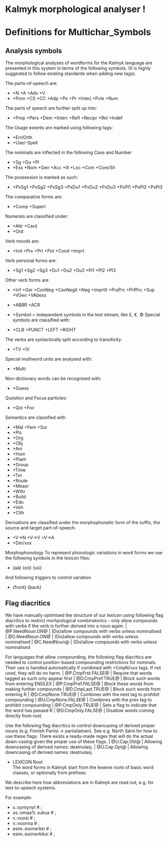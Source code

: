 
# Kalmyk morphological analyser                      !



 # Definitions for Multichar_Symbols

## Analysis symbols
The morphological analyses of wordforms for the Kalmyk
language are presented in this system in terms of the following symbols.
(It is highly suggested to follow existing standards when adding new tags).

The parts-of-speech are:

 * +N +A +Adv +V                                 
 *  +Pron +CS +CC +Adp +Po +Pr +Interj +Pcle +Num 

The parts of speech are further split up into:

 *  +Prop +Pers +Dem +Interr +Refl +Recipr +Rel +Indef 

The Usage extents are marked using following tags:

 *  +Err/Orth   
 *  +Use/-Spell 

The nominals are inflected in the following Case and Number

 * +Sg +Du +Pl 
 *  +Ess +Nom +Gen +Acc +Ill +Loc +Com +Com/Sh  

The possession is marked as such:

 *  +PxSg1 +PxSg2 +PxSg3 +PxDu1 +PxDu2 +PxDu3 +PxPl1 +PxPl2 +PxPl3  

The comparative forms are:

 * +Comp +Superl  

Numerals are classified under:

 * +Attr +Card  
 *  +Ord  

Verb moods are:

 * +Ind +Prs +Prt +Pot +Cond +Imprt  

Verb personal forms are:
 *  +Sg1 +Sg2 +Sg3 +Du1 +Du2 +Du3 +Pl1 +Pl2 +Pl3  

Other verb forms are

 * +Inf +Ger +ConNeg +ConNegII +Neg +ImprtII +PrsPrc +PrfPrc +Sup +VGen +VAbess  


 *  +ABBR +ACR  
 * +Symbol = independent symbols in the text stream, like £, €, ©
Special symbols are classified with:

 * +CLB +PUNCT +LEFT +RIGHT  

The verbs are syntactically split according to transitivity:

 * +TV +IV  

Special multiword units are analysed with:

 *  +Multi  

Non-dictionary words can be recognised with:
 *  +Guess  

Question and Focus particles:

 *  +Qst +Foc  


Semantics are classified with

 *  +Mal +Fem +Sur  
 *  +Plc  
 *  +Org 
 *  +Obj 
 *  +Ani 
 *  +Hum 
 *  +Plant 
 *  +Group 
 *  +Time  
 *  +Txt 
 *  +Route 
 *  +Measr  
 *  +Wthr 
 *  +Build  
 *  +Edu 
 *  +Veh 
 *  +Clth 


Derivations are classified under the morphophonetic form of the suffix, the
source and target part-of-speech.

 *  +V→N +V→V +V→A  
 *  +Der/xxx   


Morphophonology
To represent phonologic variations in word forms we use the following
symbols in the lexicon files:

 * {aä} {oö} {uü}  

And following triggers to control variation

 *  {front} {back}  

## Flag diacritics
We have manually optimised the structure of our lexicon using following
flag diacritics to restrict morhpological combinatorics - only allow compounds
with verbs if the verb is further derived into a noun again:
 |  @P.NeedNoun.ON@ | (Dis)allow compounds with verbs unless nominalised
 |  @D.NeedNoun.ON@ | (Dis)allow compounds with verbs unless nominalised
 |  @C.NeedNoun@ | (Dis)allow compounds with verbs unless nominalised

For languages that allow compounding, the following flag diacritics are needed
to control position-based compounding restrictions for nominals. Their use is
handled automatically if combined with +CmpN/xxx tags. If not used, they will
do no harm.
 |  @P.CmpFrst.FALSE@ | Require that words tagged as such only appear first
 |  @D.CmpPref.TRUE@ | Block such words from entering ENDLEX
 |  @P.CmpPref.FALSE@ | Block these words from making further compounds
 |  @D.CmpLast.TRUE@ | Block such words from entering R
 |  @D.CmpNone.TRUE@ | Combines with the next tag to prohibit compounding
 |  @U.CmpNone.FALSE@ | Combines with the prev tag to prohibit compounding
 |  @P.CmpOnly.TRUE@ | Sets a flag to indicate that the word has passed R
 |  @D.CmpOnly.FALSE@ | Disallow words coming directly from root.

Use the following flag diacritics to control downcasing of derived proper
nouns (e.g. Finnish Pariisi -> pariisilainen). See e.g. North Sámi for how to use
these flags. There exists a ready-made regex that will do the actual down-casing
given the proper use of these flags.
 |  @U.Cap.Obl@ | Allowing downcasing of derived names: deatnulasj.
 |  @U.Cap.Opt@ | Allowing downcasing of derived names: deatnulasj.

 * LEXICON Root   
The word forms in Kalmyk start from the lexeme roots of basic
word classes, or optionally from prefixes:





We describe here how abbreviations are in Kalmyk are read out, e.g.
for text-to-speech systems.

For example:

 * s.:syntynyt # ;  
 * os.:omaa% sukua # ;  
 * v.:vuosi # ;  
 * v.:vuonna # ;  
 * esim.:esimerkki # ; 
 * esim.:esimerkiksi # ; 


